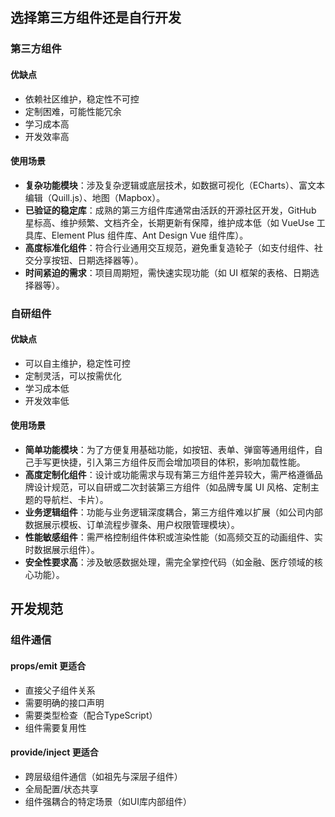 ## 选择第三方组件还是自行开发

### 第三方组件

#### 优缺点

- 依赖社区维护，稳定性不可控
- 定制困难，可能性能冗余
- 学习成本高
- 开发效率高

#### 使用场景

- **复杂功能模块**：涉及复杂逻辑或底层技术，如数据可视化（ECharts）、富文本编辑（Quill.js）、地图（Mapbox）。
- **已验证的稳定库**：成熟的第三方组件库通常由活跃的开源社区开发，GitHub 星标高、维护频繁、文档齐全，长期更新有保障，维护成本低（如 VueUse 工具库、Element Plus 组件库、Ant Design Vue 组件库）。
- **高度标准化组件**：符合行业通用交互规范，避免重复造轮子（如支付组件、社交分享按钮、日期选择器等）。
- **时间紧迫的需求**：项目周期短，需快速实现功能（如 UI 框架的表格、日期选择器等）。

### 自研组件

#### 优缺点

- 可以自主维护，稳定性可控
- 定制灵活，可以按需优化
- 学习成本低
- 开发效率低

#### 使用场景

- **简单功能模块**：为了方便复用基础功能，如按钮、表单、弹窗等通用组件，自己手写更快捷，引入第三方组件反而会增加项目的体积，影响加载性能。
- **高度定制化组件**：设计或功能需求与现有第三方组件差异较大，需严格遵循品牌设计规范，可以自研或二次封装第三方组件（如品牌专属 UI 风格、定制主题的导航栏、卡片）。
- **业务逻辑组件**：功能与业务逻辑深度耦合，第三方组件难以扩展（如公司内部数据展示模板、订单流程步骤条、用户权限管理模块）。
- **性能敏感组件**：需严格控制组件体积或渲染性能（如高频交互的动画组件、实时数据展示组件）。
- **安全性要求高**：涉及敏感数据处理，需完全掌控代码（如金融、医疗领域的核心功能）。

## 开发规范

### 组件通信

#### props/emit 更适合

- 直接父子组件关系
- 需要明确的接口声明
- 需要类型检查（配合TypeScript）
- 组件需要复用性

#### provide/inject 更适合

- 跨层级组件通信（如祖先与深层子组件）
- 全局配置/状态共享
- 组件强耦合的特定场景（如UI库内部组件）
